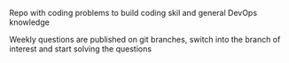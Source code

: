 Repo with coding problems to build coding skil and general DevOps knowledge

Weekly questions are published on git branches, switch into the branch of interest and start solving the questions
